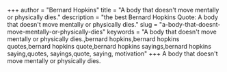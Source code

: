 +++
author = "Bernard Hopkins"
title = "A body that doesn't move mentally or physically dies."
description = "the best Bernard Hopkins Quote: A body that doesn't move mentally or physically dies."
slug = "a-body-that-doesnt-move-mentally-or-physically-dies"
keywords = "A body that doesn't move mentally or physically dies.,bernard hopkins,bernard hopkins quotes,bernard hopkins quote,bernard hopkins sayings,bernard hopkins saying,quotes, sayings,quote, saying, motivation"
+++
A body that doesn't move mentally or physically dies.
